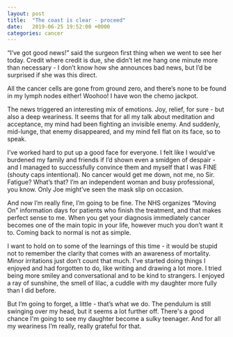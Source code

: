 ```yaml
---
layout: post
title:  "The coast is clear - proceed"
date:   2019-06-25 19:52:00 +0000
categories: cancer
---
```

“I’ve got good news!” said the surgeon first thing when we went to see her today. Credit where credit is due, she didn’t let me hang one minute more than necessary - I don’t know how she announces bad news, but I’d be surprised if she was this direct.

All the cancer cells are gone from ground zero, and there’s none to be found in my lymph nodes either! Woohoo! I have won the chemo jackpot.

The news triggered an interesting mix of emotions. Joy, relief, for sure - but also a deep weariness. It seems that for all my talk about meditation and acceptance, my mind had been fighting an invisible enemy. And suddenly, mid-lunge, that enemy disappeared, and my mind fell flat on its face, so to speak.

I’ve worked hard to put up a good face for everyone. I felt like I would’ve burdened my family and friends if I’d shown even a smidgen of despair - and I managed to successfully convince them and myself that I was FINE (shouty caps intentional). No cancer would get me down, not me, no Sir.  Fatigue? What’s that?  I’m an independent woman and busy professional, you know. Only Joe might’ve seen the mask slip on occasion.

And now I’m really fine, I’m going to be fine. The NHS organizes “Moving On” information days for patients who finish the treatment, and that makes perfect sense to me. When you get your diagnosis immediately cancer becomes one of the main topic in your life, however much you don’t want it to. Coming back to normal is not as simple.

I want to hold on to some of the learnings of this time - it would be stupid not to remember the clarity that comes with an awareness of mortality. Minor irritations just don’t count that much. I've started doing things I enjoyed and had forgotten to do, like writing and drawing a lot more. I tried being more smiley and conversational and to be kind to strangers. I enjoyed a ray of sunshine, the smell of lilac, a cuddle with my daughter more fully than I did before.

But I’m going to forget, a little - that’s what we do. The pendulum is still swinging over my head, but it seems a lot further off. There's a good chance I'm going to see my daughter become a sulky teenager. And for all my weariness I’m really, really grateful for that.

